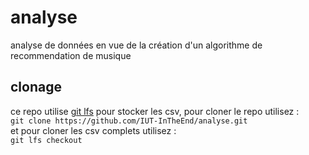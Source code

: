 # analyse  

analyse de données en vue de la création d'un algorithme de recommendation de musique  


## clonage

ce repo utilise [git lfs](https://git-lfs.com/) pour stocker les csv,
pour cloner le repo utilisez :  
`git clone https://github.com/IUT-InTheEnd/analyse.git`  
et pour cloner les csv complets utilisez :  
`git lfs checkout`  
